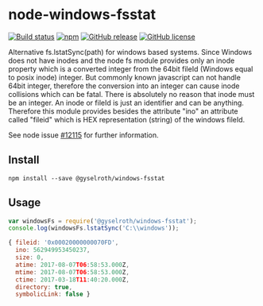 # node-windows-fsstat

[![Build status](https://ci.appveyor.com/api/projects/status/iikdg1nngoc1272j?svg=true)](https://ci.appveyor.com/project/raffis/node-windows-fsstat)
[![npm](https://img.shields.io/npm/v/@gyselroth/windows-fsstat.svg)](https://www.npmjs.com/package/@gyselroth/windows-fsstat)
[![GitHub release](https://img.shields.io/github/release/gyselroth/windows-fsstat.svg)](https://github.com/gyselroth/windows-fsstat/releases)
[![GitHub license](https://img.shields.io/badge/license-MIT-blue.svg)](https://raw.githubusercontent.com/gyselroth/windows-fsstat/master/LICENSE)

Alternative fs.lstatSync(path) for windows based systems. Since Windows does not have inodes and the node fs module
provides only an inode property which is a converted integer from the 64bit fileId (Windows equal to posix inode) integer.
But commonly known javascript can not handle 64bit integer, therefore the conversion into an integer can cause inode collisions
which can be fatal.
There is absolutely no reason that inode must be an integer. An inode or fileId is just an identifier and can be anything. Therefore
this module provides besides the attribute "ino" an attribute called "fileid" which is HEX representation (string) of the windows fileId.

See node issue [#12115](https://github.com/nodejs/node/issues/12115) for further information.

## Install
```
npm install --save @gyselroth/windows-fsstat
```

## Usage

```javascript
var windowsFs = require('@gyselroth/windows-fsstat');
console.log(windowsFs.lstatSync('C:\\windows'));

{ fileid: '0x00020000000070FD',
  ino: 562949953450237,
  size: 0,
  atime: 2017-08-07T06:58:53.000Z,
  mtime: 2017-08-07T06:58:53.000Z,
  ctime: 2017-03-18T11:40:20.000Z,
  directory: true,
  symbolicLink: false }
````
